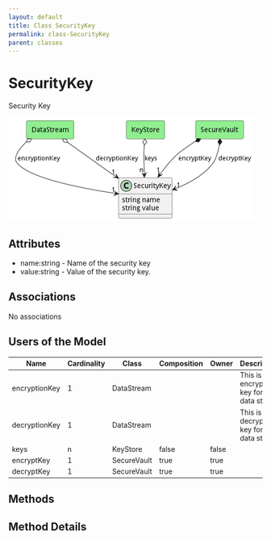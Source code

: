 ```yaml
---
layout: default
title: Class SecurityKey
permalink: class-SecurityKey
parent: classes
---
```


# SecurityKey

Security Key

![Logical Diagram](./logical.png)

## Attributes

* name:string - Name of the security key
* value:string - Value of the security key.


## Associations

No associations



## Users of the Model

| Name | Cardinality | Class | Composition | Owner | Description |
| --- | --- | --- | --- | --- | --- |
| encryptionKey | 1 | DataStream |  |  | This is the encryption key for the data stream |
| decryptionKey | 1 | DataStream |  |  | This is the decryption key for the data stream |
| keys | n | KeyStore | false | false |  |
| encryptKey | 1 | SecureVault | true | true |  |
| decryptKey | 1 | SecureVault | true | true |  |





## Methods


<h2>Method Details</h2>
    

